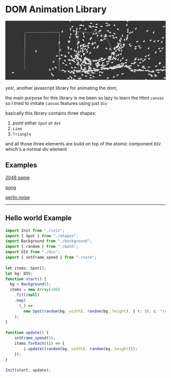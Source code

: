 # DOM Animation Library

![example](./screenshot.png)

yes!, another javascript library for animating the dom,

the main purpose for this library is me been so lazy to learn the Html `canvas` so I tried to imitate `canvas` features using just `div`

basically this library contains three shapes: 

1. *point* either `Spot` or `dot`
2. `Line`
3. `Triangle`

and all those three elements are build on top of the atomic component `DIV`
which's a normal div element

## Examples 
 
[2048 game](https://nabildroid.github.io/animdom/dist/2048/index.html)

[pong](https://nabildroid.github.io/animdom/dist/pong/index.html)

[perlin noise](https://nabildroid.github.io/animdom/dist/noise/index.html)


------

## Hello world Example

```typescript
import Init from "./init";
import { Spot } from "./shapes";
import Background from "./background";
import { random } from "./math";
import DIV from "./div";
import { setFrame_speed } from "./core";

let items: Spot[];
let bg: DIV;
function start() {
  bg = Background();
  items = new Array(100)
    .fill(null)
    .map(
      (_) =>
        new Spot(random(bg._width), random(bg._height), { r: 10, c: "red" })
    );
}

function update() {
    setFrame_speed(5);
    items.forEach((i) => {
        i.update([random(bg._width), random(bg._height)]);
    });
}

Init(start, update);

```
